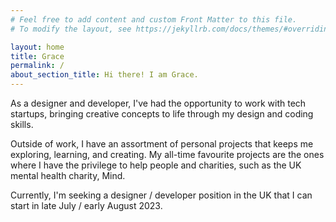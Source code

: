 ```yaml
---
# Feel free to add content and custom Front Matter to this file.
# To modify the layout, see https://jekyllrb.com/docs/themes/#overriding-theme-defaults

layout: home
title: Grace
permalink: /
about_section_title: Hi there! I am Grace.
---
```


<p>
    As a designer and developer, I've had the opportunity to work with tech startups, bringing creative concepts to life through my design and coding skills. 
</p>
<p>
    Outside of work, I have an assortment of personal projects that keeps me exploring, learning, and creating. My all-time favourite projects are the ones where I have the privilege to help people and charities, such as the UK mental health charity, Mind.
</p>
<p>
    Currently, I'm seeking a designer / developer position in the UK that I can start in late July / early August 2023.
</p>
